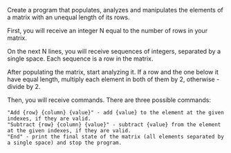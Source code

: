 Create a program that populates, analyzes and manipulates the elements of a matrix with an unequal length of its rows.

First, you will receive an integer N equal to the number of rows in your matrix.

On the next N lines, you will receive sequences of integers, separated by a single space. Each sequence is a row in the matrix.

After populating the matrix, start analyzing it. If a row and the one below it have equal length, multiply each element in both of them by 2, otherwise - divide by 2.

Then, you will receive commands. There are three possible commands:

	"Add {row} {column} {value}" - add {value} to the element at the given indexes, if they are valid.
	"Subtract {row} {column} {value}" - subtract {value} from the element at the given indexes, if they are valid.
	"End" - print the final state of the matrix (all elements separated by a single space) and stop the program.
